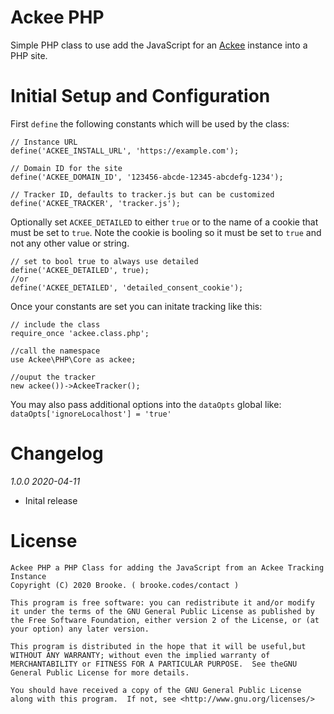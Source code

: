 # Ackee PHP 
Simple PHP class to use add the JavaScript for an [Ackee](https://github.com/electerious/Ackee) instance into a PHP site. 

# Initial Setup and Configuration

First `define` the following constants which will be used by the class:
   
    // Instance URL
    define('ACKEE_INSTALL_URL', 'https://example.com');
    
    // Domain ID for the site
    define('ACKEE_DOMAIN_ID', '123456-abcde-12345-abcdefg-1234');
    
    // Tracker ID, defaults to tracker.js but can be customized
    define('ACKEE_TRACKER', 'tracker.js');

Optionally set `ACKEE_DETAILED` to either `true` or to the name of a cookie that must be set to `true`. Note the cookie is booling so it must be set to `true` and not any other value or string.

    // set to bool true to always use detailed
    define('ACKEE_DETAILED', true);
    //or
    define('ACKEE_DETAILED', 'detailed_consent_cookie');

Once your constants are set you can initate tracking like this:

    // include the class
    require_once 'ackee.class.php';
  
    //call the namespace
    use Ackee\PHP\Core as ackee;

    //ouput the tracker
    new ackee())->AckeeTracker();


You may also pass additional options into the `dataOpts` global like:
`dataOpts['ignoreLocalhost'] = 'true'`


# Changelog

*1.0.0 2020-04-11*

 - Inital release

# License

    Ackee PHP a PHP Class for adding the JavaScript from an Ackee Tracking Instance
    Copyright (C) 2020 Brooke. ( brooke.codes/contact )

    This program is free software: you can redistribute it and/or modify it under the terms of the GNU General Public License as published by the Free Software Foundation, either version 2 of the License, or (at your option) any later version.
    
    This program is distributed in the hope that it will be useful,but WITHOUT ANY WARRANTY; without even the implied warranty of MERCHANTABILITY or FITNESS FOR A PARTICULAR PURPOSE.  See theGNU General Public License for more details.
    
    You should have received a copy of the GNU General Public License along with this program.  If not, see <http://www.gnu.org/licenses/>
